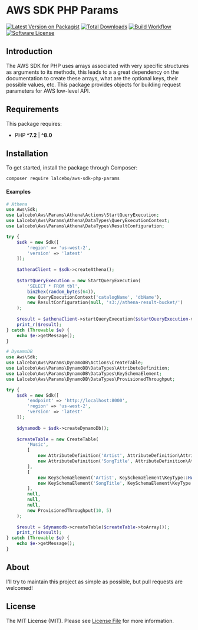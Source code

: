 # AWS SDK PHP Params

[![Latest Version on Packagist][ico-version]][link-packagist]
[![Total Downloads][ico-downloads]][link-downloads]
[![Build Workflow][ico-workflow]][link-workflow]
[![Software License][ico-license]][link-license]

## Introduction

The AWS SDK for PHP uses arrays associated with very specific structures as arguments to its methods, this leads to a a great dependency on the documentation to create these arrays, what are the optional keys, their possible values, etc. This package provides objects for building request parameters for AWS low-level API.

## Requirements

This package requires:

- PHP **^7.2** | **^8.0**

## Installation

To get started, install the package through Composer:

```shell
composer require lalcebo/aws-sdk-php-params
```

#### Examples

```php
# Athena
use Aws\Sdk;
use Lalcebo\Aws\Params\Athena\Actions\StartQueryExecution;
use Lalcebo\Aws\Params\Athena\DataTypes\QueryExecutionContext;
use Lalcebo\Aws\Params\Athena\DataTypes\ResultConfiguration;

try {
    $sdk = new Sdk([
        'region' => 'us-west-2',
        'version' => 'latest'
    ]);
    
    $athenaClient = $sdk->createAthena();
    
    $startQueryExecution = new StartQueryExecution(
        'SELECT * FROM tbl',
        bin2hex(random_bytes(64)),
        new QueryExecutionContext('catalogName', 'dbName'),
        new ResultConfiguration(null, 's3://athena-result-bucket/')
    );
    
    $result = $athenaClient->startQueryExecution($startQueryExecution->toArray());
    print_r($result);
} catch (Throwable $e) {
    echo $e->getMessage();
}
```

```php
# DynamoDB
use Aws\Sdk;
use Lalcebo\Aws\Params\DynamoDB\Actions\CreateTable;
use Lalcebo\Aws\Params\DynamoDB\DataTypes\AttributeDefinition;
use Lalcebo\Aws\Params\DynamoDB\DataTypes\KeySchemaElement;
use Lalcebo\Aws\Params\DynamoDB\DataTypes\ProvisionedThroughput;

try {
    $sdk = new Sdk([
        'endpoint' => 'http://localhost:8000',
        'region' => 'us-west-2',
        'version' => 'latest'
    ]);
    
    $dynamodb = $sdk->createDynamoDb();
    
    $createTable = new CreateTable(
        'Music',
        [
            new AttributeDefinition('Artist', AttributeDefinition\AttributeType::STRING),
            new AttributeDefinition('SongTitle', AttributeDefinition\AttributeType::STRING),
        ],
        [
            new KeySchemaElement('Artist', KeySchemaElement\KeyType::HASH),
            new KeySchemaElement('SongTitle', KeySchemaElement\KeyType::RANGE),
        ],
        null,
        null,
        null,
        new ProvisionedThroughput(10, 5)
    );
    
    $result = $dynamodb->createTable($createTable->toArray());
    print_r($result);
} catch (Throwable $e) {
    echo $e->getMessage();
}
```

## About

I'll try to maintain this project as simple as possible, but pull requests are welcomed!

## License

The MIT License (MIT). Please see [License File][link-license] for more information.

[ico-version]: https://img.shields.io/packagist/v/lalcebo/aws-sdk-php-params.svg?style=flat-square
[ico-license]: https://img.shields.io/badge/license-MIT-brightgreen.svg?style=flat-square
[ico-downloads]: https://img.shields.io/packagist/dt/lalcebo/aws-sdk-php-params.svg?style=flat-square
[ico-workflow]: https://img.shields.io/github/workflow/status/lalcebo/aws-sdk-php-params/Build?style=flat-square

[link-packagist]: https://packagist.org/packages/lalcebo/aws-sdk-php-params
[link-license]: LICENSE
[link-downloads]: https://packagist.org/packages/lalcebo/aws-sdk-php-params
[link-workflow]: https://github.com/lalcebo/aws-sdk-php-params/actions/workflows/build.yml
